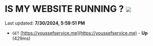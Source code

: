 # IS MY WEBSITE RUNNING ? [![](https://img.shields.io/static/v1?label=Sponsor&message=%E2%9D%A4&logo=GitHub&color=%23fe8e86)](https://github.com/sponsors/Youssef-Lehmam)

Last updated: **7/30/2024, 5:59:51 PM**

- `GET` [https://youssefservice.me](https://youssefservice.me) - **Up** (429ms)
